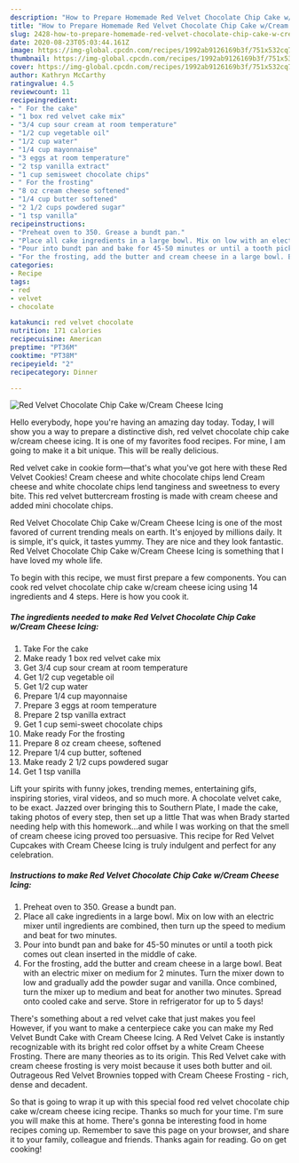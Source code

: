 ```yaml
---
description: "How to Prepare Homemade Red Velvet Chocolate Chip Cake w/Cream Cheese Icing"
title: "How to Prepare Homemade Red Velvet Chocolate Chip Cake w/Cream Cheese Icing"
slug: 2428-how-to-prepare-homemade-red-velvet-chocolate-chip-cake-w-cream-cheese-icing
date: 2020-08-23T05:03:44.161Z
image: https://img-global.cpcdn.com/recipes/1992ab9126169b3f/751x532cq70/red-velvet-chocolate-chip-cake-wcream-cheese-icing-recipe-main-photo.jpg
thumbnail: https://img-global.cpcdn.com/recipes/1992ab9126169b3f/751x532cq70/red-velvet-chocolate-chip-cake-wcream-cheese-icing-recipe-main-photo.jpg
cover: https://img-global.cpcdn.com/recipes/1992ab9126169b3f/751x532cq70/red-velvet-chocolate-chip-cake-wcream-cheese-icing-recipe-main-photo.jpg
author: Kathryn McCarthy
ratingvalue: 4.5
reviewcount: 11
recipeingredient:
- " For the cake"
- "1 box red velvet cake mix"
- "3/4 cup sour cream at room temperature"
- "1/2 cup vegetable oil"
- "1/2 cup water"
- "1/4 cup mayonnaise"
- "3 eggs at room temperature"
- "2 tsp vanilla extract"
- "1 cup semisweet chocolate chips"
- " For the frosting"
- "8 oz cream cheese softened"
- "1/4 cup butter softened"
- "2 1/2 cups powdered sugar"
- "1 tsp vanilla"
recipeinstructions:
- "Preheat oven to 350. Grease a bundt pan."
- "Place all cake ingredients in a large bowl. Mix on low with an electric mixer until ingredients are combined, then turn up the speed to medium and beat for two minutes."
- "Pour into bundt pan and bake for 45-50 minutes or until a tooth pick comes out clean inserted in the middle of cake."
- "For the frosting, add the butter and cream cheese in a large bowl. Beat with an electric mixer on medium for 2 minutes. Turn the mixer down to low and gradually add the powder sugar and vanilla. Once combined, turn the mixer up to medium and beat for another two minutes. Spread onto cooled cake and serve. Store in refrigerator for up to 5 days!"
categories:
- Recipe
tags:
- red
- velvet
- chocolate

katakunci: red velvet chocolate 
nutrition: 171 calories
recipecuisine: American
preptime: "PT36M"
cooktime: "PT38M"
recipeyield: "2"
recipecategory: Dinner

---
```



![Red Velvet Chocolate Chip Cake w/Cream Cheese Icing](https://img-global.cpcdn.com/recipes/1992ab9126169b3f/751x532cq70/red-velvet-chocolate-chip-cake-wcream-cheese-icing-recipe-main-photo.jpg)

Hello everybody, hope you're having an amazing day today. Today, I will show you a way to prepare a distinctive dish, red velvet chocolate chip cake w/cream cheese icing. It is one of my favorites food recipes. For mine, I am going to make it a bit unique. This will be really delicious.

Red velvet cake in cookie form—that&#39;s what you&#39;ve got here with these Red Velvet Cookies! Cream cheese and white chocolate chips lend Cream cheese and white chocolate chips lend tanginess and sweetness to every bite. This red velvet buttercream frosting is made with cream cheese and added mini chocolate chips.

Red Velvet Chocolate Chip Cake w/Cream Cheese Icing is one of the most favored of current trending meals on earth. It's enjoyed by millions daily. It is simple, it's quick, it tastes yummy. They are nice and they look fantastic. Red Velvet Chocolate Chip Cake w/Cream Cheese Icing is something that I have loved my whole life.


To begin with this recipe, we must first prepare a few components. You can cook red velvet chocolate chip cake w/cream cheese icing using 14 ingredients and 4 steps. Here is how you cook it.

<!--inarticleads1-->

##### The ingredients needed to make Red Velvet Chocolate Chip Cake w/Cream Cheese Icing:

1. Take  For the cake
1. Make ready 1 box red velvet cake mix
1. Get 3/4 cup sour cream at room temperature
1. Get 1/2 cup vegetable oil
1. Get 1/2 cup water
1. Prepare 1/4 cup mayonnaise
1. Prepare 3 eggs at room temperature
1. Prepare 2 tsp vanilla extract
1. Get 1 cup semi-sweet chocolate chips
1. Make ready  For the frosting
1. Prepare 8 oz cream cheese, softened
1. Prepare 1/4 cup butter, softened
1. Make ready 2 1/2 cups powdered sugar
1. Get 1 tsp vanilla


Lift your spirits with funny jokes, trending memes, entertaining gifs, inspiring stories, viral videos, and so much more. A chocolate velvet cake, to be exact. Jazzed over bringing this to Southern Plate, I made the cake, taking photos of every step, then set up a little That was when Brady started needing help with this homework…and while I was working on that the smell of cream cheese icing proved too persuasive. This recipe for Red Velvet Cupcakes with Cream Cheese Icing is truly indulgent and perfect for any celebration. 

<!--inarticleads2-->

##### Instructions to make Red Velvet Chocolate Chip Cake w/Cream Cheese Icing:

1. Preheat oven to 350. Grease a bundt pan.
1. Place all cake ingredients in a large bowl. Mix on low with an electric mixer until ingredients are combined, then turn up the speed to medium and beat for two minutes.
1. Pour into bundt pan and bake for 45-50 minutes or until a tooth pick comes out clean inserted in the middle of cake.
1. For the frosting, add the butter and cream cheese in a large bowl. Beat with an electric mixer on medium for 2 minutes. Turn the mixer down to low and gradually add the powder sugar and vanilla. Once combined, turn the mixer up to medium and beat for another two minutes. Spread onto cooled cake and serve. Store in refrigerator for up to 5 days!


There&#39;s something about a red velvet cake that just makes you feel However, if you want to make a centerpiece cake you can make my Red Velvet Bundt Cake with Cream Cheese Icing. A Red Velvet Cake is instantly recognizable with its bright red color offset by a white Cream Cheese Frosting. There are many theories as to its origin. This Red Velvet cake with cream cheese frosting is very moist because it uses both butter and oil. Outrageous Red Velvet Brownies topped with Cream Cheese Frosting - rich, dense and decadent. 

So that is going to wrap it up with this special food red velvet chocolate chip cake w/cream cheese icing recipe. Thanks so much for your time. I'm sure you will make this at home. There's gonna be interesting food in home recipes coming up. Remember to save this page on your browser, and share it to your family, colleague and friends. Thanks again for reading. Go on get cooking!
